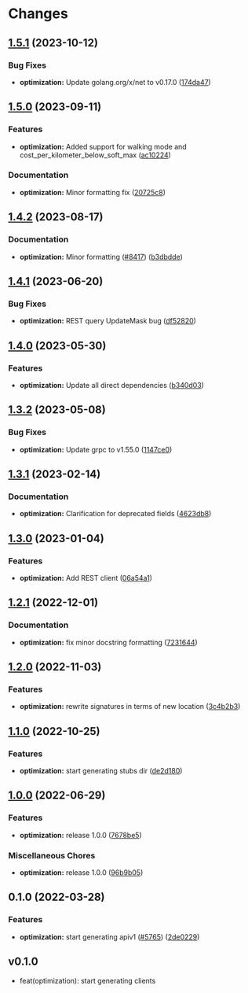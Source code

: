 # Changes


## [1.5.1](https://github.com/googleapis/google-cloud-go/compare/optimization/v1.5.0...optimization/v1.5.1) (2023-10-12)


### Bug Fixes

* **optimization:** Update golang.org/x/net to v0.17.0 ([174da47](https://github.com/googleapis/google-cloud-go/commit/174da47254fefb12921bbfc65b7829a453af6f5d))

## [1.5.0](https://github.com/googleapis/google-cloud-go/compare/optimization/v1.4.2...optimization/v1.5.0) (2023-09-11)


### Features

* **optimization:** Added support for walking mode and cost_per_kilometer_below_soft_max ([ac10224](https://github.com/googleapis/google-cloud-go/commit/ac102249403e6c1604bff7c537343645c950ae13))


### Documentation

* **optimization:** Minor formatting fix ([20725c8](https://github.com/googleapis/google-cloud-go/commit/20725c86c970ad24efa18c056fc3aa71dc3a4f03))

## [1.4.2](https://github.com/googleapis/google-cloud-go/compare/optimization/v1.4.1...optimization/v1.4.2) (2023-08-17)


### Documentation

* **optimization:** Minor formatting ([#8417](https://github.com/googleapis/google-cloud-go/issues/8417)) ([b3dbdde](https://github.com/googleapis/google-cloud-go/commit/b3dbdde48ddfa215c3c3bb110e0051fd8158f451))

## [1.4.1](https://github.com/googleapis/google-cloud-go/compare/optimization/v1.4.0...optimization/v1.4.1) (2023-06-20)


### Bug Fixes

* **optimization:** REST query UpdateMask bug ([df52820](https://github.com/googleapis/google-cloud-go/commit/df52820b0e7721954809a8aa8700b93c5662dc9b))

## [1.4.0](https://github.com/googleapis/google-cloud-go/compare/optimization/v1.3.2...optimization/v1.4.0) (2023-05-30)


### Features

* **optimization:** Update all direct dependencies ([b340d03](https://github.com/googleapis/google-cloud-go/commit/b340d030f2b52a4ce48846ce63984b28583abde6))

## [1.3.2](https://github.com/googleapis/google-cloud-go/compare/optimization/v1.3.1...optimization/v1.3.2) (2023-05-08)


### Bug Fixes

* **optimization:** Update grpc to v1.55.0 ([1147ce0](https://github.com/googleapis/google-cloud-go/commit/1147ce02a990276ca4f8ab7a1ab65c14da4450ef))

## [1.3.1](https://github.com/googleapis/google-cloud-go/compare/optimization/v1.3.0...optimization/v1.3.1) (2023-02-14)


### Documentation

* **optimization:** Clarification for deprecated fields ([4623db8](https://github.com/googleapis/google-cloud-go/commit/4623db86fb70305278f6740999ecaee674506052))

## [1.3.0](https://github.com/googleapis/google-cloud-go/compare/optimization/v1.2.1...optimization/v1.3.0) (2023-01-04)


### Features

* **optimization:** Add REST client ([06a54a1](https://github.com/googleapis/google-cloud-go/commit/06a54a16a5866cce966547c51e203b9e09a25bc0))

## [1.2.1](https://github.com/googleapis/google-cloud-go/compare/optimization/v1.2.0...optimization/v1.2.1) (2022-12-01)


### Documentation

* **optimization:** fix minor docstring formatting ([7231644](https://github.com/googleapis/google-cloud-go/commit/7231644e71f05abc864924a0065b9ea22a489180))

## [1.2.0](https://github.com/googleapis/google-cloud-go/compare/optimization/v1.1.0...optimization/v1.2.0) (2022-11-03)


### Features

* **optimization:** rewrite signatures in terms of new location ([3c4b2b3](https://github.com/googleapis/google-cloud-go/commit/3c4b2b34565795537aac1661e6af2442437e34ad))

## [1.1.0](https://github.com/googleapis/google-cloud-go/compare/optimization/v1.0.0...optimization/v1.1.0) (2022-10-25)


### Features

* **optimization:** start generating stubs dir ([de2d180](https://github.com/googleapis/google-cloud-go/commit/de2d18066dc613b72f6f8db93ca60146dabcfdcc))

## [1.0.0](https://github.com/googleapis/google-cloud-go/compare/optimization/v0.1.0...optimization/v1.0.0) (2022-06-29)


### Features

* **optimization:** release 1.0.0 ([7678be5](https://github.com/googleapis/google-cloud-go/commit/7678be543d9130dcd8fc4147608a10b70faef44e))


### Miscellaneous Chores

* **optimization:** release 1.0.0 ([96b9b05](https://github.com/googleapis/google-cloud-go/commit/96b9b059e1c287bf7b287cdb8eb3f862f32a9610))

## 0.1.0 (2022-03-28)


### Features

* **optimization:** start generating apiv1 ([#5765](https://github.com/googleapis/google-cloud-go/issues/5765)) ([2de0229](https://github.com/googleapis/google-cloud-go/commit/2de02298d097d33a599b58fcf46a26a74253a79d))

## v0.1.0

- feat(optimization): start generating clients
